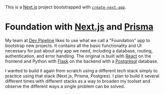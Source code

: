 This is a [Next.js](https://nextjs.org/) project bootstrapped with [`create-next-app`](https://github.com/vercel/next.js/tree/canary/packages/create-next-app).

# Foundation with [Next.js](https://nextjs.org/) and [Prisma](https://www.prisma.io/)

My team at [Dev Pipeline](https://devpipeline.com/) likes to use what we call a "Foundation" app to bootstrap new projects. It contains all the basic
functionality and UI necessary for just about any app we need, including a database, routing, authentication, and error handling. The original is built
with [React](https://reactjs.org/) on the frontend and Python with [Flask](https://flask.palletsprojects.com/en/2.1.x/) on the backend with a [Postgresql](https://www.postgresql.org/)
database.

I wanted to build it again from scratch using a different tech stack simply to practice using that stack (Next.js, Prisma, Postgres). I plan to build it
several different times with different stacks as a way to broaden my toolset and observe the different ways a single problem can be solved.
